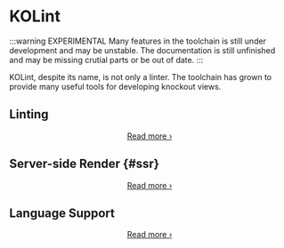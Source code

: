 # KOLint

:::warning EXPERIMENTAL
Many features in the toolchain is still under development and may be unstable.
The documentation is still unfinished and may be missing crutial parts or be out of date.
:::

KOLint, despite its name, is not only a linter. The toolchain has grown to provide many useful tools for developing knockout views.

## Linting

<!-- @include: @/parts/features/linting/description.md -->

<div align="center">

[Read more ›](/linting/intro)

</div>

<!-- @include: @/parts/features/linting/example.md -->

## Server-side Render {#ssr}

<!-- @include: @/parts/features/ssr/description.md -->

<div align="center">

[Read more ›](/ssr/intro)

</div>

<!-- @include: @/parts/features/ssr/example.md -->

## Language Support

<!-- @include: @/parts/features/language-support/description.md -->

<div align="center">

[Read more ›](/ssr/intro)

</div>
